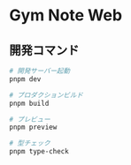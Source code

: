 # Gym Note Web

## 開発コマンド

```bash
# 開発サーバー起動
pnpm dev

# プロダクションビルド
pnpm build

# プレビュー
pnpm preview

# 型チェック
pnpm type-check
```
